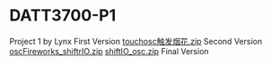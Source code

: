 # DATT3700-P1
Project 1 by Lynx
First Version
[touchosc触发烟花.zip](https://github.com/JustinTJ/DATT3700-P1/files/8091398/touchosc.zip)
Second Version
[oscFireworks_shiftrIO.zip](https://github.com/JustinTJ/DATT3700-P1/files/8091404/oscFireworks_shiftrIO.zip)
[shiftIO_osc.zip](https://github.com/JustinTJ/DATT3700-P1/files/8091409/shiftIO_osc.zip)
Final Version

